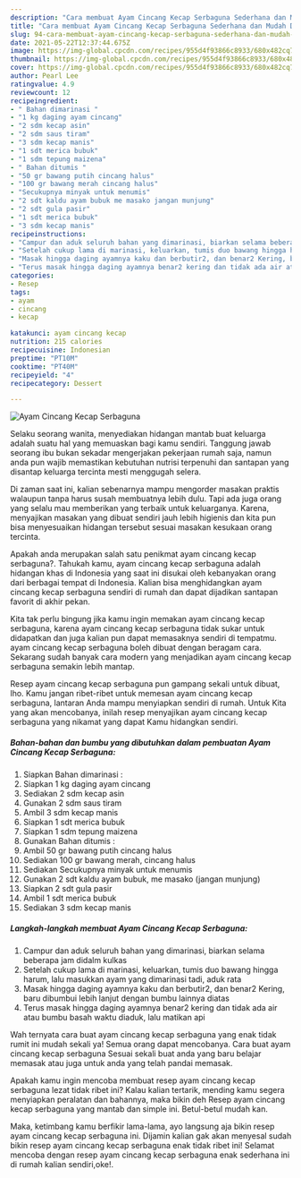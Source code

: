 ```yaml
---
description: "Cara membuat Ayam Cincang Kecap Serbaguna Sederhana dan Mudah Dibuat"
title: "Cara membuat Ayam Cincang Kecap Serbaguna Sederhana dan Mudah Dibuat"
slug: 94-cara-membuat-ayam-cincang-kecap-serbaguna-sederhana-dan-mudah-dibuat
date: 2021-05-22T12:37:44.675Z
image: https://img-global.cpcdn.com/recipes/955d4f93866c8933/680x482cq70/ayam-cincang-kecap-serbaguna-foto-resep-utama.jpg
thumbnail: https://img-global.cpcdn.com/recipes/955d4f93866c8933/680x482cq70/ayam-cincang-kecap-serbaguna-foto-resep-utama.jpg
cover: https://img-global.cpcdn.com/recipes/955d4f93866c8933/680x482cq70/ayam-cincang-kecap-serbaguna-foto-resep-utama.jpg
author: Pearl Lee
ratingvalue: 4.9
reviewcount: 12
recipeingredient:
- " Bahan dimarinasi "
- "1 kg daging ayam cincang"
- "2 sdm kecap asin"
- "2 sdm saus tiram"
- "3 sdm kecap manis"
- "1 sdt merica bubuk"
- "1 sdm tepung maizena"
- " Bahan ditumis "
- "50 gr bawang putih cincang halus"
- "100 gr bawang merah cincang halus"
- "Secukupnya minyak untuk menumis"
- "2 sdt kaldu ayam bubuk me masako jangan munjung"
- "2 sdt gula pasir"
- "1 sdt merica bubuk"
- "3 sdm kecap manis"
recipeinstructions:
- "Campur dan aduk seluruh bahan yang dimarinasi, biarkan selama beberapa jam didalm kulkas"
- "Setelah cukup lama di marinasi, keluarkan, tumis duo bawang hingga harum, lalu masukkan ayam yang dimarinasi tadi, aduk rata"
- "Masak hingga daging ayamnya kaku dan berbutir2, dan benar2 Kering, baru dibumbui lebih lanjut dengan bumbu lainnya diatas"
- "Terus masak hingga daging ayamnya benar2 kering dan tidak ada air atau bumbu basah waktu diaduk, lalu matikan api"
categories:
- Resep
tags:
- ayam
- cincang
- kecap

katakunci: ayam cincang kecap 
nutrition: 215 calories
recipecuisine: Indonesian
preptime: "PT10M"
cooktime: "PT40M"
recipeyield: "4"
recipecategory: Dessert

---
```



![Ayam Cincang Kecap Serbaguna](https://img-global.cpcdn.com/recipes/955d4f93866c8933/680x482cq70/ayam-cincang-kecap-serbaguna-foto-resep-utama.jpg)

Selaku seorang wanita, menyediakan hidangan mantab buat keluarga adalah suatu hal yang memuaskan bagi kamu sendiri. Tanggung jawab seorang ibu bukan sekadar mengerjakan pekerjaan rumah saja, namun anda pun wajib memastikan kebutuhan nutrisi terpenuhi dan santapan yang disantap keluarga tercinta mesti menggugah selera.

Di zaman  saat ini, kalian sebenarnya mampu mengorder masakan praktis walaupun tanpa harus susah membuatnya lebih dulu. Tapi ada juga orang yang selalu mau memberikan yang terbaik untuk keluarganya. Karena, menyajikan masakan yang dibuat sendiri jauh lebih higienis dan kita pun bisa menyesuaikan hidangan tersebut sesuai masakan kesukaan orang tercinta. 



Apakah anda merupakan salah satu penikmat ayam cincang kecap serbaguna?. Tahukah kamu, ayam cincang kecap serbaguna adalah hidangan khas di Indonesia yang saat ini disukai oleh kebanyakan orang dari berbagai tempat di Indonesia. Kalian bisa menghidangkan ayam cincang kecap serbaguna sendiri di rumah dan dapat dijadikan santapan favorit di akhir pekan.

Kita tak perlu bingung jika kamu ingin memakan ayam cincang kecap serbaguna, karena ayam cincang kecap serbaguna tidak sukar untuk didapatkan dan juga kalian pun dapat memasaknya sendiri di tempatmu. ayam cincang kecap serbaguna boleh dibuat dengan beragam cara. Sekarang sudah banyak cara modern yang menjadikan ayam cincang kecap serbaguna semakin lebih mantap.

Resep ayam cincang kecap serbaguna pun gampang sekali untuk dibuat, lho. Kamu jangan ribet-ribet untuk memesan ayam cincang kecap serbaguna, lantaran Anda mampu menyiapkan sendiri di rumah. Untuk Kita yang akan mencobanya, inilah resep menyajikan ayam cincang kecap serbaguna yang nikamat yang dapat Kamu hidangkan sendiri.

<!--inarticleads1-->

##### Bahan-bahan dan bumbu yang dibutuhkan dalam pembuatan Ayam Cincang Kecap Serbaguna:

1. Siapkan  Bahan dimarinasi :
1. Siapkan 1 kg daging ayam cincang
1. Sediakan 2 sdm kecap asin
1. Gunakan 2 sdm saus tiram
1. Ambil 3 sdm kecap manis
1. Siapkan 1 sdt merica bubuk
1. Siapkan 1 sdm tepung maizena
1. Gunakan  Bahan ditumis :
1. Ambil 50 gr bawang putih cincang halus
1. Sediakan 100 gr bawang merah, cincang halus
1. Sediakan Secukupnya minyak untuk menumis
1. Gunakan 2 sdt kaldu ayam bubuk, me masako (jangan munjung)
1. Siapkan 2 sdt gula pasir
1. Ambil 1 sdt merica bubuk
1. Sediakan 3 sdm kecap manis




<!--inarticleads2-->

##### Langkah-langkah membuat Ayam Cincang Kecap Serbaguna:

1. Campur dan aduk seluruh bahan yang dimarinasi, biarkan selama beberapa jam didalm kulkas
1. Setelah cukup lama di marinasi, keluarkan, tumis duo bawang hingga harum, lalu masukkan ayam yang dimarinasi tadi, aduk rata
1. Masak hingga daging ayamnya kaku dan berbutir2, dan benar2 Kering, baru dibumbui lebih lanjut dengan bumbu lainnya diatas
1. Terus masak hingga daging ayamnya benar2 kering dan tidak ada air atau bumbu basah waktu diaduk, lalu matikan api




Wah ternyata cara buat ayam cincang kecap serbaguna yang enak tidak rumit ini mudah sekali ya! Semua orang dapat mencobanya. Cara buat ayam cincang kecap serbaguna Sesuai sekali buat anda yang baru belajar memasak atau juga untuk anda yang telah pandai memasak.

Apakah kamu ingin mencoba membuat resep ayam cincang kecap serbaguna lezat tidak ribet ini? Kalau kalian tertarik, mending kamu segera menyiapkan peralatan dan bahannya, maka bikin deh Resep ayam cincang kecap serbaguna yang mantab dan simple ini. Betul-betul mudah kan. 

Maka, ketimbang kamu berfikir lama-lama, ayo langsung aja bikin resep ayam cincang kecap serbaguna ini. Dijamin kalian gak akan menyesal sudah bikin resep ayam cincang kecap serbaguna enak tidak ribet ini! Selamat mencoba dengan resep ayam cincang kecap serbaguna enak sederhana ini di rumah kalian sendiri,oke!.

